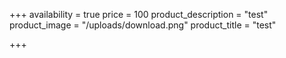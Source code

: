 +++
availability = true
price = 100
product_description = "test"
product_image = "/uploads/download.png"
product_title = "test"

+++
